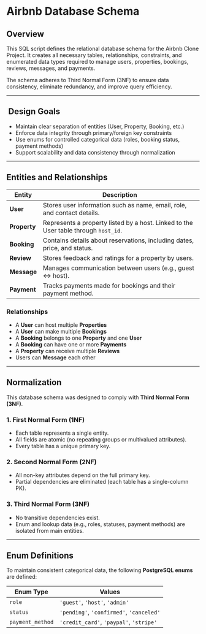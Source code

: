 # Airbnb Database Schema

## Overview

This SQL script defines the relational database schema for the Airbnb Clone Project.
It creates all necessary tables, relationships, constraints, and enumerated data types required to manage users, properties, bookings, reviews, messages, and payments.

The schema adheres to Third Normal Form (3NF) to ensure data consistency, eliminate redundancy, and improve query efficiency.

---

##  Design Goals

- Maintain clear separation of entities (User, Property, Booking, etc.)
- Enforce data integrity through primary/foreign key constraints
- Use enums for controlled categorical data (roles, booking status, payment methods)
- Support scalability and data consistency through normalization

---

## Entities and Relationships

| Entity | Description |
|---------|--------------|
| **User** | Stores user information such as name, email, role, and contact details. |
| **Property** | Represents a property listed by a host. Linked to the User table through `host_id`. |
| **Booking** | Contains details about reservations, including dates, price, and status. |
| **Review** | Stores feedback and ratings for a property by users. |
| **Message** | Manages communication between users (e.g., guest ↔ host). |
| **Payment** | Tracks payments made for bookings and their payment method. |

### Relationships

- A **User** can host multiple **Properties**
- A **User** can make multiple **Bookings**
- A **Booking** belongs to one **Property** and one **User**
- A **Booking** can have one or more **Payments**
- A **Property** can receive multiple **Reviews**
- Users can **Message** each other

---

## Normalization

This database schema was designed to comply with **Third Normal Form (3NF)**.

### 1. First Normal Form (1NF)

- Each table represents a single entity.
- All fields are atomic (no repeating groups or multivalued attributes).
- Every table has a unique primary key.

### 2. Second Normal Form (2NF)

- All non-key attributes depend on the full primary key.
- Partial dependencies are eliminated (each table has a single-column PK).

### 3. Third Normal Form (3NF)

- No transitive dependencies exist.
- Enum and lookup data (e.g., roles, statuses, payment methods) are isolated from main entities.

---

## Enum Definitions

To maintain consistent categorical data, the following **PostgreSQL enums** are defined:

| Enum Type | Values |
|------------|---------|
| `role` | `'guest'`, `'host'`, `'admin'` |
| `status` | `'pending'`, `'confirmed'`, `'canceled'` |
| `payment_method` | `'credit_card'`, `'paypal'`, `'stripe'` |
